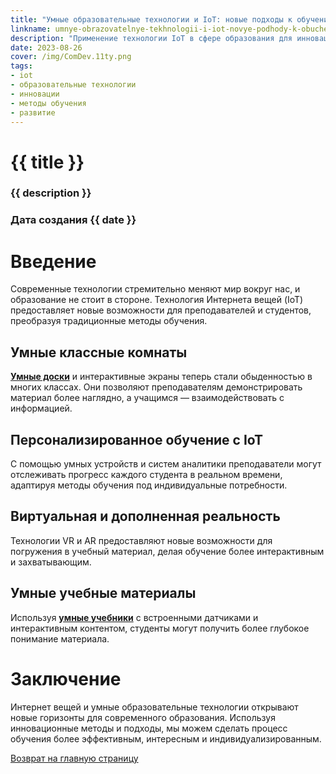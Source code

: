 ```yaml
---
title: "Умные образовательные технологии и IoT: новые подходы к обучению и развитию"
linkname: umnye-obrazovatelnye-tekhnologii-i-iot-novye-podhody-k-obucheniyu-i-razvitiyu
description: "Применение технологии IoT в сфере образования для инновационных методов обучения и развития."
date: 2023-08-26
cover: /img/ComDev.11ty.png
tags:
- iot
- образовательные технологии
- инновации
- методы обучения
- развитие
---
```


# {{ title }}
### {{ description }}
### Дата создания {{ date }}

# Введение

Современные технологии стремительно меняют мир вокруг нас, и образование не стоит в стороне. Технология Интернета вещей (IoT) предоставляет новые возможности для преподавателей и студентов, преобразуя традиционные методы обучения.

## Умные классные комнаты

**[Умные доски](/)** и интерактивные экраны теперь стали обыденностью в многих классах. Они позволяют преподавателям демонстрировать материал более наглядно, а учащимся — взаимодействовать с информацией.

## Персонализированное обучение с IoT

С помощью умных устройств и систем аналитики преподаватели могут отслеживать прогресс каждого студента в реальном времени, адаптируя методы обучения под индивидуальные потребности.

## Виртуальная и дополненная реальность

Технологии VR и AR предоставляют новые возможности для погружения в учебный материал, делая обучение более интерактивным и захватывающим.

## Умные учебные материалы

Используя **[умные учебники](/)** с встроенными датчиками и интерактивным контентом, студенты могут получить более глубокое понимание материала.

# Заключение

Интернет вещей и умные образовательные технологии открывают новые горизонты для современного образования. Используя инновационные методы и подходы, мы можем сделать процесс обучения более эффективным, интересным и индивидуализированным.

[Возврат на главную страницу](/)